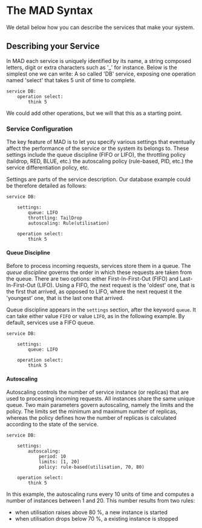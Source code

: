 
# The MAD Syntax

We detail below how you can describe the services that make your system. 

## Describing your Service

In MAD each service is uniquely identified by its name, a string composed letters, digit or extra characters such as 
'_' for instance. Below is the simplest one we can write: A so called 'DB' service, exposing one operation named 
'select' that takes 5 unit of time to complete.

    service DB:
        operation select:
            think 5

We could add other operations, but we will that this as a starting point.

### Service Configuration

The key feature of MAD is to let you specify various settings that eventually affect the performance of the service or
the system its belongs to. These settings include the queue discipline (FIFO or LIFO), the throttling policy (taildrop, 
RED, BLUE, etc.) the autoscaling policy (rule-based, PID, etc.) the service differentiation policy, etc.  

Settings are parts of the service description. Our database example could be therefore detailed as follows:
 
    service DB:
    
        settings:
            queue: LIFO
            throttling: TailDrop
            autoscaling: Rule(utilisation)
            
        operation select:
            think 5
            
#### Queue Discipline

Before to process incoming requests, services store them in a queue. The *queue discipline* governs the order in which 
these requests are taken from the queue. There are two options: either First-In-First-Out (FIFO) and Last-In-First-Out 
(LIFO). Using a FIFO, the next request is the 'oldest' one, that is the first that arrived, as opposed to 
LIFO, where the next request it the 'youngest' one, that is the last one that arrived.
 
Queue discipline appears in the `settings` section, after the keyword `queue`. It can take either value `FIFO` or value 
`LIFO`, as in the following example. By default, services use a FIFO queue.

    service DB:
    
        settings:
            queue: LIFO
            
        operation select:
            think 5

#### Autoscaling

Autoscaling controls the number of service instance (or replicas) that are used to processing incoming requests. All 
instances share the same unique queue. Two main parameters govern autoscaling, namely the limits and the policy. The limits
set the minimum and maximum number of replicas, whereas the policy defines how the number of replicas is calculated 
according to the state of the service.

    service DB:
    
        settings:
            autoscaling:
                period: 10
                limits: [1, 20]
                policy: rule-based(utilisation, 70, 80)
        
        operation select:
            think 5
                
In this example, the autoscaling runs every 10 units of time and computes a number of instances between 1 and 20. This 
number results from two rules: 
 * when utilisation raises above 80 %, a new instance is started
 * when utilisation drops below 70 %, a existing instance is stopped